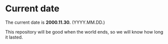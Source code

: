 # Current date

The current date is **2000.11.30.** (YYYY.MM.DD.)

This repository will be good when the world ends, so we will know how long it lasted.